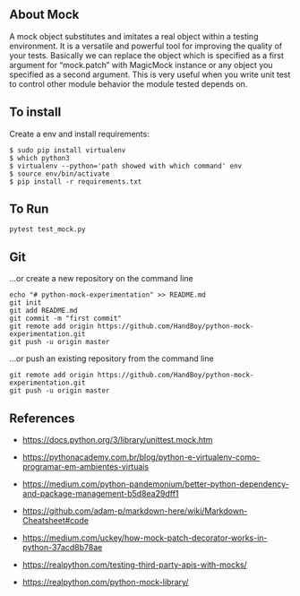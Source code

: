 ## About Mock

A mock object substitutes and imitates a real object within a testing environment. It is a versatile and powerful tool for improving the quality of your tests.
Basically we can replace the object which is specified as a first argument for “mock.patch” with MagicMock instance or any object you specified as a second argument. This is very useful when you write unit test to control other module behavior the module tested depends on.


## To install

Create a env and install requirements:
``` shell
$ sudo pip install virtualenv
$ which python3
$ virtualenv --python='path showed with which command' env
$ source env/bin/activate
$ pip install -r requirements.txt

```


## To Run  
``` shell
pytest test_mock.py
```

## Git

…or create a new repository on the command line
``` shell
echo "# python-mock-experimentation" >> README.md
git init
git add README.md
git commit -m "first commit"
git remote add origin https://github.com/HandBoy/python-mock-experimentation.git
git push -u origin master
```   

…or push an existing repository from the command line
``` shell
git remote add origin https://github.com/HandBoy/python-mock-experimentation.git
git push -u origin master
```



## References
- https://docs.python.org/3/library/unittest.mock.htm
- https://pythonacademy.com.br/blog/python-e-virtualenv-como-programar-em-ambientes-virtuais
- https://medium.com/python-pandemonium/better-python-dependency-and-package-management-b5d8ea29dff1
- https://github.com/adam-p/markdown-here/wiki/Markdown-Cheatsheet#code

- https://medium.com/uckey/how-mock-patch-decorator-works-in-python-37acd8b78ae
- https://realpython.com/testing-third-party-apis-with-mocks/
- https://realpython.com/python-mock-library/